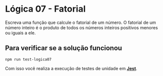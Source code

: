 # Lógica 07 - Fatorial

Escreva uma função que calcule o fatorial de um número. O fatorial de um número inteiro é o produto de todos os números inteiros positivos menores ou iguais a ele.

## Para verificar se a solução funcionou

``` npm run test-logica07 ```

Com isso você realiza a execução de testes de unidade em [**Jest**](https://jestjs.io/pt-BR/).